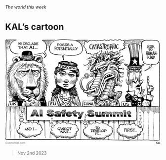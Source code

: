 ###### The world this week

# KAL’s cartoon 

#####  

![image](images/20231104_WWD000.png) 

> Nov 2nd 2023 






